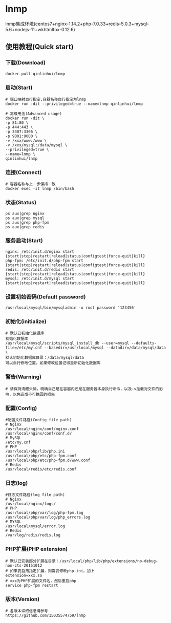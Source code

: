 # lnmp
lnmp集成环境(centos7+nginx-1.14.2+php-7.0.33+redis-5.0.3+mysql-5.6+nodejs-11+wkhtmltox-0.12.6)

## 使用教程(Quick start)
### 下载(Download)
```
docker pull qinlinhui/lnmp
```
### 启动(Start)
```
# 端口映射自行指定,容器名称自行指定为lnmp
docker run -dit --privileged=true --name=lnmp qinlinhui/lnmp

# 高级用法(Advanced usage)
docker run -dit \
-p 81:80 \
-p 444:443 \
-p 3307:3306 \
-p 9001:9000 \
-v /xxx/www:/www \
-v /xxx/mysql:/data/mysql \
--privileged=true \
--name=lnmp \
qinlinhui/lnmp
```
### 连接(Connect)
```
# 容器名称与上一步保持一致
docker exec -it lnmp /bin/bash
```
### 状态(Status)
```
ps aux|grep nginx
ps aux|grep mysql
ps aux|grep php-fpm
ps aux|grep redis
```
### 服务启动(Start)
```
nginx: /etc/init.d/nginx start {start|stop|restart|reload|status|configtest|force-quit|kill}
php-fpm: /etc/init.d/php-fpm start {start|stop|restart|reload|status|configtest|force-quit|kill}
redis: /etc/init.d/redis start {start|stop|restart|reload|status|configtest|force-quit|kill}
mysql: /etc/init.d/mysql start {start|stop|restart|reload|status|configtest|force-quit|kill}
```
### 设置初始密码(Default password)
```
/usr/local/mysql/bin/mysqladmin -u root password '123456'
```
### 初始化(initialize)
```
# 默认已初始化数据库
初始化数据库
/usr/local/mysql/scripts/mysql_install_db --user=mysql --defaults-file=/etc/my.cnf --basedir=/usr/local/mysql --datadir=/data/mysql/data \
默认初始化数据库目录：/data/mysql/data
可以自行修改位置，如果修改位置记得重新初始化数据库
```
### 警告(Warning)
```
# 请保持清醒头脑，明确自己是在容器内还是在服务器本身执行命令，以及-v挂载对文件的影响，以免造成不可挽回的损失
```
### 配置(Config)
```
#配置文件路径(Config file path)
# Nginx
/usr/local/nginx/conf/nginx.conf
/usr/local/nginx/conf/conf.d/
# MySQL
/etc/my.cnf
# PHP
/usr/local/php/lib/php.ini
/usr/local/php/etc/php-fpm.conf
/usr/local/php/etc/php-fpm.d/www.conf
# Redis
/usr/local/redis/etc/redis.conf
```
### 日志(log)
```
#日志文件路径(log file path)
# Nginx
/usr/local/nginx/logs/
# PHP
/usr/local/php/var/log/php-fpm.log
/usr/local/php/var/log/php_errors.log
# MYSQL
/usr/local/mysql/error.log
# Redis
/var/log/redis/redis.log
```

### PHP扩展(PHP extension)
```
# 默认已安装部分扩展在目录：/usr/local/php/lib/php/extensions/no-debug-non-zts-20151012
# 如果要启用指定扩展，则需要修改php.ini，加上
extension=xxx.so
# xxx为PHP扩展的文件名，然后重启php
service php-fpm restart
```
### 版本(Version)
```
# 各版本详细信息请参考
https://github.com/15035574759/lnmp
```

